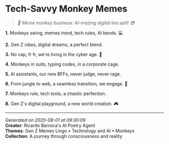 # Tech-Savvy Monkey Memes

> *🐒 Meme monkey business: AI-mazing digital tea spill! 😎*

**1.** Monkeys swing, memes trend, tech rules, AI bends. 💻


**2.** Gen Z vibes, digital dreams, a perfect blend.


**3.** No cap, fr fr, we're living in the cyber age. 👾


**4.** Monkeys in suits, typing codes, in a corporate cage.


**5.** AI assistants, our new BFFs, never judge, never rage.


**6.** From jungle to web, a seamless transition, we engage. 🐒


**7.** Monkeys rule, tech tools, a chaotic perfection.


**8.** Gen Z's digital playground, a new world creation. 🎮



---

*Generated on 2025-09-01 at 09:30:09*  
**Creator**: Ricardo Barroca's AI Poetry Agent  
**Themes**: Gen Z Memes Lingo • Technology and AI • Monkeys  
**Collection**: A journey through consciousness and reality